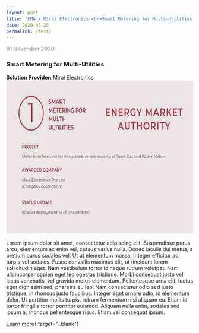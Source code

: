 ```yaml
---
layout: post
title: "EMA x Mirai Electronics:<br>Smart Metering for Multi-Utilities [Progress Update]"
date: 2020-06-25
permalink: /test/
---
```

<font color="#a9a9a9"><b>01 November 2020</b></font>
<h3>Smart Metering for Multi-Utilities</h3>
<p><b>Solution Provider: </b>Mirai Electronics<br>
<a href="https://www.openinnovationnetwork.sg">
<img src="/images/progress-update.jpg" alt="1" style="width:700px;height:412px;">
</a><br>

Lorem ipsum dolor sit amet, consectetur adipiscing elit. Suspendisse purus arcu, elementum ac enim vel, cursus varius nulla. Donec iaculis dui metus, a pretium purus sodales vel. Ut ut elementum massa. Integer efficitur ac turpis vel sodales. Fusce convallis maximus elit, ut tincidunt lorem sollicitudin eget. Nam vestibulum tortor id neque rutrum volutpat. Nam ullamcorper sapien eget leo egestas tristique. Morbi consequat justo vel lacus venenatis, vel gravida metus elementum. Pellentesque urna elit, luctus eget dignissim sed, pharetra eu leo. Nam consectetur odio sed justo tristique, in rhoncus justo faucibus. Integer eget ornare odio, id elementum dolor. Ut porttitor mollis turpis, rutrum fermentum nisi aliquam eu. Etiam id tortor fringilla tortor porttitor euismod. Aliquam nulla enim, sodales sed ipsum a, rhoncus pellentesque risus. Etiam vel consequat ipsum.

</p>

[Learn more](https://www.openinnovationnetwork.sg){:target="_blank"}
